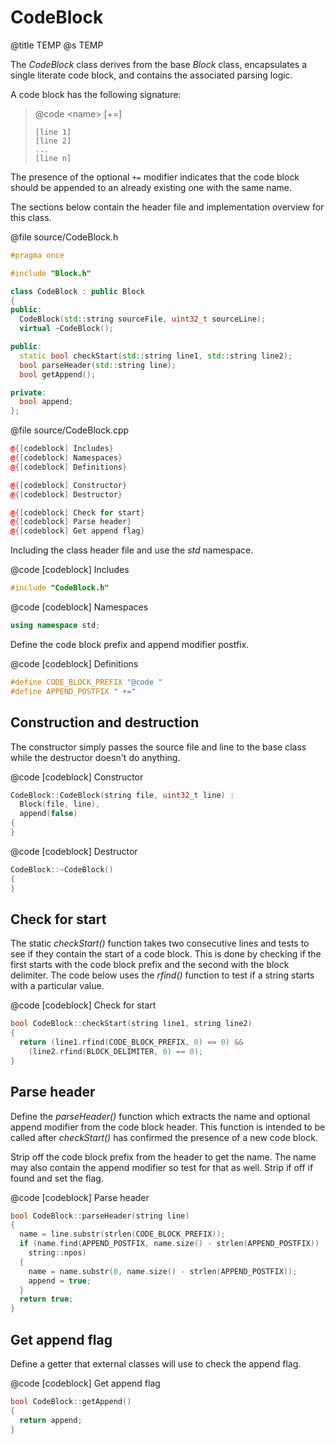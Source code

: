 # CodeBlock
@title TEMP
@s TEMP

The *CodeBlock* class derives from the base *Block* class, encapsulates a single literate code block, and contains the associated parsing logic.

A code block has the following signature:

>  @code \<name> [+=]
>  ```
>  [line 1]
>  [line 2]
>  ...
>  [line n]
>  ```

The presence of the optional `+=` modifier indicates that the code block should be appended to an already existing one with the same name.

The sections below contain the header file and implementation overview for this class.

@file source/CodeBlock.h
```cpp
#pragma once

#include "Block.h"

class CodeBlock : public Block
{
public:
  CodeBlock(std::string sourceFile, uint32_t sourceLine);
  virtual ~CodeBlock();

public:
  static bool checkStart(std::string line1, std::string line2);
  bool parseHeader(std::string line);
  bool getAppend();

private:
  bool append;
};
```

@file source/CodeBlock.cpp
```cpp
@{[codeblock] Includes}
@{[codeblock] Namespaces}
@{[codeblock] Definitions}

@{[codeblock] Constructor}
@{[codeblock] Destructor}

@{[codeblock] Check for start}
@{[codeblock] Parse header}
@{[codeblock] Get append flag}
```

Including the class header file and use the *std* namespace.

@code [codeblock] Includes
```cpp
#include "CodeBlock.h"
```

@code [codeblock] Namespaces
```cpp
using namespace std;
```

Define the code block prefix and append modifier postfix.

@code [codeblock] Definitions
```cpp
#define CODE_BLOCK_PREFIX "@code "
#define APPEND_POSTFIX " +="
```

## Construction and destruction

The constructor simply passes the source file and line to the base class while the destructor doesn't do anything.

@code [codeblock] Constructor
```cpp
CodeBlock::CodeBlock(string file, uint32_t line) :
  Block(file, line),
  append(false)
{
}
```

@code [codeblock] Destructor
```cpp
CodeBlock::~CodeBlock()
{
}
```

## Check for start

The static *checkStart()* function takes two consecutive lines and tests to see if they contain the start of a code block. This is done by checking if the first starts with the code block prefix and the second with the block delimiter. The code below uses the *rfind()* function to test if a string starts with a particular value.

@code [codeblock] Check for start
```cpp
bool CodeBlock::checkStart(string line1, string line2)
{
  return (line1.rfind(CODE_BLOCK_PREFIX, 0) == 0) &&
    (line2.rfind(BLOCK_DELIMITER, 0) == 0);
}
```

## Parse header

Define the *parseHeader()* function which extracts the name and optional append modifier from the code block header. This function is intended to be called after *checkStart()* has confirmed the presence of a new code block.

Strip off the code block prefix from the header to get the name. The name may also contain the append modifier so test for that as well. Strip if off if found and set the flag.

@code [codeblock] Parse header
```cpp
bool CodeBlock::parseHeader(string line)
{
  name = line.substr(strlen(CODE_BLOCK_PREFIX));
  if (name.find(APPEND_POSTFIX, name.size() - strlen(APPEND_POSTFIX)) !=
    string::npos)
  {
    name = name.substr(0, name.size() - strlen(APPEND_POSTFIX));
    append = true;
  }
  return true;
}
```

## Get append flag

Define a getter that external classes will use to check the append flag.

@code [codeblock] Get append flag
```cpp
bool CodeBlock::getAppend()
{
  return append;
}
```
